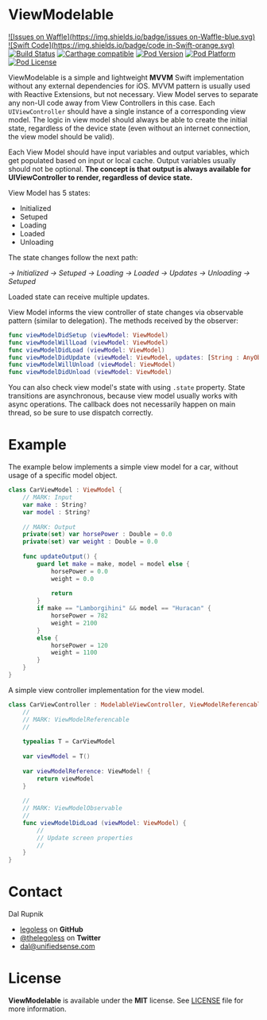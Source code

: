 # ViewModelable

[![Issues on Waffle](https://img.shields.io/badge/issues on-Waffle-blue.svg)](http://waffle.io/legoless/ViewModelable)
[![Swift Code](https://img.shields.io/badge/code in-Swift-orange.svg)](http://github.com/legoless/ViewModelable)
[![Build Status](https://travis-ci.org/Legoless/ViewModelable.svg)](https://travis-ci.org/legoless/ViewModelable)
[![Carthage compatible](https://img.shields.io/badge/Carthage-compatible-4BC51D.svg?style=flat)](https://github.com/Carthage/Carthage)
[![Pod Version](http://img.shields.io/cocoapods/v/ViewModelable.svg?style=flat)](http://cocoadocs.org/docsets/ViewModelable/)
[![Pod Platform](http://img.shields.io/cocoapods/p/ViewModelable.svg?style=flat)](http://cocoadocs.org/docsets/ViewModelable/)
[![Pod License](http://img.shields.io/cocoapods/l/ViewModelable.svg?style=flat)](http://opensource.org/licenses/MIT)

ViewModelable is a simple and lightweight **MVVM** Swift implementation without any external dependencies for iOS. MVVM pattern is usually used with Reactive Extensions, but not necessary. View Model serves to separate any non-UI code away from View Controllers in this case. Each `UIViewController` should have a single instance of a corresponding view model. The logic in view model should always be able to create the initial state, regardless of the device state (even without an internet connection, the view model should be valid).

Each View Model should have input variables and output variables, which get populated based on input or local cache. Output variables usually should not be optional. **The concept is that output is always available for UIViewController to render, regardless of device state.**

View Model has 5 states:

- Initialized
- Setuped
- Loading
- Loaded
- Unloading

The state changes follow the next path:

*-> Initialized -> Setuped -> Loading -> Loaded -> Updates -> Unloading -> Setuped*

Loaded state can receive multiple updates.

View Model informs the view controller of state changes via observable pattern (similar to delegation). The methods received by the observer:

```swift
func viewModelDidSetup (viewModel: ViewModel)
func viewModelWillLoad (viewModel: ViewModel)
func viewModelDidLoad (viewModel: ViewModel)
func viewModelDidUpdate (viewModel: ViewModel, updates: [String : AnyObject])
func viewModelWillUnload (viewModel: ViewModel)
func viewModelDidUnload (viewModel: ViewModel)
```

You can also check view model's state with using `.state` property. State transitions are asynchronous, because view model usually works with async operations. The callback does not necessarily happen on main thread, so be sure to use dispatch correctly.

# Example

The example below implements a simple view model for a car, without usage of a specific model object.

```swift
class CarViewModel : ViewModel {
    // MARK: Input
    var make : String?
    var model : String?
    
    // MARK: Output
    private(set) var horsePower : Double = 0.0
    private(set) var weight : Double = 0.0
    
    func updateOutput() {
        guard let make = make, model = model else {
            horsePower = 0.0
            weight = 0.0
            
            return
        }
        if make == "Lamborgihini" && model == "Huracan" {
            horsePower = 782
            weight = 2100
        }
        else {
            horsePower = 120
            weight = 1100
        }
    }
}
```

A simple view controller implementation for the view model.

```swift
class CarViewController : ModelableViewController, ViewModelReferencable, ViewModelObservable {
    //
    // MARK: ViewModelReferencable
    //
    
    typealias T = CarViewModel
    
    var viewModel = T()
    
    var viewModelReference: ViewModel! {
        return viewModel
    }
    
    //
    // MARK: ViewModelObservable
    //
    func viewModelDidLoad (viewModel: ViewModel) {
        //
        // Update screen properties
        //
    }
}

```

Contact
======

Dal Rupnik

- [legoless](https://github.com/legoless) on **GitHub**
- [@thelegoless](https://twitter.com/thelegoless) on **Twitter**
- [dal@unifiedsense.com](mailto:dal@unifiedsense.com)

License
======

**ViewModelable** is available under the **MIT** license. See [LICENSE](https://github.com/Legoless/ViewModelable/blob/master/LICENSE) file for more information.
